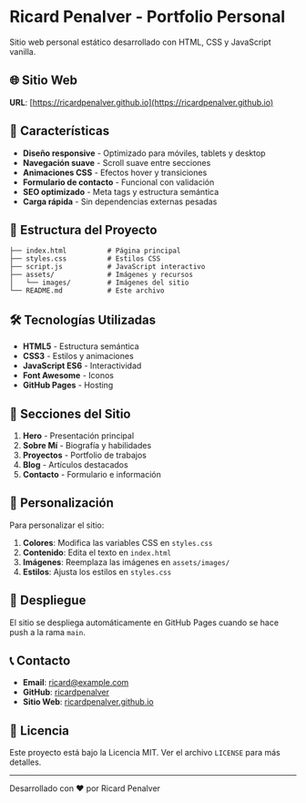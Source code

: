 # Ricard Penalver - Portfolio Personal

Sitio web personal estático desarrollado con HTML, CSS y JavaScript vanilla.

## 🌐 Sitio Web

**URL**: [https://ricardpenalver.github.io](https://ricardpenalver.github.io)

## 🚀 Características

- **Diseño responsive** - Optimizado para móviles, tablets y desktop
- **Navegación suave** - Scroll suave entre secciones
- **Animaciones CSS** - Efectos hover y transiciones
- **Formulario de contacto** - Funcional con validación
- **SEO optimizado** - Meta tags y estructura semántica
- **Carga rápida** - Sin dependencias externas pesadas

## 📁 Estructura del Proyecto

```
├── index.html          # Página principal
├── styles.css          # Estilos CSS
├── script.js           # JavaScript interactivo
├── assets/             # Imágenes y recursos
│   └── images/         # Imágenes del sitio
└── README.md           # Este archivo
```

## 🛠️ Tecnologías Utilizadas

- **HTML5** - Estructura semántica
- **CSS3** - Estilos y animaciones
- **JavaScript ES6** - Interactividad
- **Font Awesome** - Iconos
- **GitHub Pages** - Hosting

## 📱 Secciones del Sitio

1. **Hero** - Presentación principal
2. **Sobre Mí** - Biografía y habilidades
3. **Proyectos** - Portfolio de trabajos
4. **Blog** - Artículos destacados
5. **Contacto** - Formulario e información

## 🎨 Personalización

Para personalizar el sitio:

1. **Colores**: Modifica las variables CSS en `styles.css`
2. **Contenido**: Edita el texto en `index.html`
3. **Imágenes**: Reemplaza las imágenes en `assets/images/`
4. **Estilos**: Ajusta los estilos en `styles.css`

## 🚀 Despliegue

El sitio se despliega automáticamente en GitHub Pages cuando se hace push a la rama `main`.

## 📞 Contacto

- **Email**: ricard@example.com
- **GitHub**: [ricardpenalver](https://github.com/ricardpenalver)
- **Sitio Web**: [ricardpenalver.github.io](https://ricardpenalver.github.io)

## 📄 Licencia

Este proyecto está bajo la Licencia MIT. Ver el archivo `LICENSE` para más detalles.

---

Desarrollado con ❤️ por Ricard Penalver